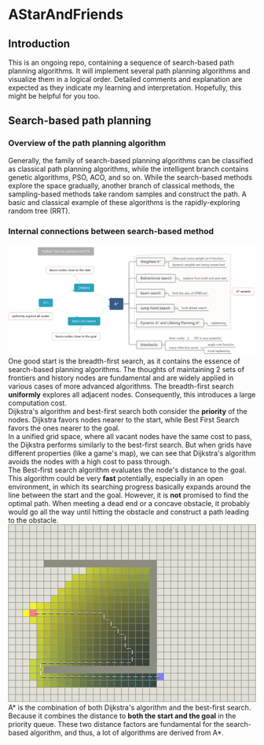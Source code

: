 # AStarAndFriends
## Introduction
This is an ongoing repo, containing a sequence of search-based path planning algorithms. It will implement several path planning algorithms and visualize them in a logical order. Detailed comments and explanation are expected as they indicate my learning and interpretation. Hopefully, this might be helpful for you too.
## Search-based path planning
### Overview of the path planning algorithm
Generally, the family of search-based planning algorithms can be classified as classical path planning algorithms, while the intelligent branch contains genetic algorithms, PSO, ACO, and so on. While the search-based methods explore the space gradually, another branch of classical methods, the sampling-based methods take random samples and construct the path. A basic and classical example of these algorithms is the rapidly-exploring random tree (RRT).

### Internal connections between search-based method
![roadmap](images/a.png "roadmap")
One good start is the breadth-first search, as it contains the essence of search-based planning algorithms. The thoughts of maintaining 2 sets of frontiers and history nodes are fundamental and are widely applied in various cases of more advanced algorithms.
The breadth-first search **uniformly** explores all adjacent nodes. Consequently, this introduces a large computation cost.  
Dijkstra's algorithm and best-first search both consider the **priority** of the nodes. Dijkstra favors nodes nearer to the start, while Best First Search favors the ones nearer to the goal.  
In a unified grid space, where all vacant nodes have the same cost to pass, the Dijkstra performs similarly to the best-first search. But when grids have different properties (like a game's map), we can see that Dijkstra's algorithm avoids the nodes with a high cost to pass through.  
The Best-first search algorithm evaluates the node's distance to the goal. This algorithm could be very **fast** potentially, especially in an open environment, in which its searching progress basically expands around the line between the start and the goal. However, it is **not** promised to find the optimal path. When meeting a dead end or a concave obstacle, it probably would go all the way until hitting the obstacle and construct a path leading to the obstacle.  
![roadmap](images/best-first-search-trap.png "roadmap")
A* is the combination of both Dijkstra's algorithm and the best-first search. Because it combines the distance to **both the start and the goal** in the priority queue. These two distance factors are fundamental for the search-based algorithm, and thus, a lot of algorithms are derived from A*.
